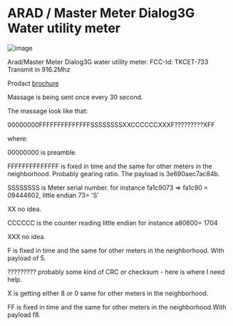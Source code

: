 
# ARAD / Master Meter Dialog3G Water utility  meter


![image](https://github.com/avicarmeli/rtl_433_tests/assets/32562196/f8b5d2ca-9960-4d50-87aa-c5e46b024c86)

Arad/Master Meter Dialog3G water utility meter.
FCC-Id: TKCET-733
Transmit in 916.2Mhz

Prodact [brochure](https://github.com/avicarmeli/rtl_433_tests/blob/master/tests/arad_ms_meter/Dialog-3G-register-information-sheet_Eng-002.pdf)

Massage is being sent once every 30 second.

The massage look like that:

00000000FFFFFFFFFFFFFFSSSSSSSSXXCCCCCCXXXF?????????XFF

where:

00000000 is preamble.

FFFFFFFFFFFFFF  is fixed in time and the same for other meters in the neighborhood. Probably gearing ratio. The payload is 3e690aec7ac84b.

SSSSSSSS  is Meter serial number.  for instance fa1c9073 =>  fa1c90 = 09444602, little endian 73= 'S'

XX no idea.

CCCCCC is the counter reading little endian for instance a80600= 1704

XXX no idea.

F  is fixed in time and the same for other meters in the neighborhood. With payload of 5.

????????? probably some kind of CRC or checksum - here is where I need help.

X is getting either 8 or 0 same for other meters in the neighborhood.

FF is fixed in time and the same for other meters in the neighborhood.With payload f8.
